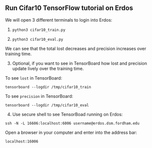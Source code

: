 
## Run Cifar10 TensorFlow tutorial on Erdos

We will open 3 different terminals to login into Erdos:

1. `python3 cifar10_train.py`

2. `python3 cifar10_eval.py`

We can see that the total lost decreases and precision increases over training time.

3. Optional, if you want to see in TensorBoard how lost and precision update lively over the training time.

To see `lost` in TensorBoard:

`tensorboard --logdir /tmp/cifar10_train`

To see `precision` in TensorBoard:

`tensorboard --logdir /tmp/cifar10_eval`

4. Use secure shell to see TensorBoad running on Erdos:

`ssh -N -L 16606:localhost:6006 username@erdos.dsm.fordham.edu`

Open a browser in your computer and enter into the address bar:

`localhost:16006`
